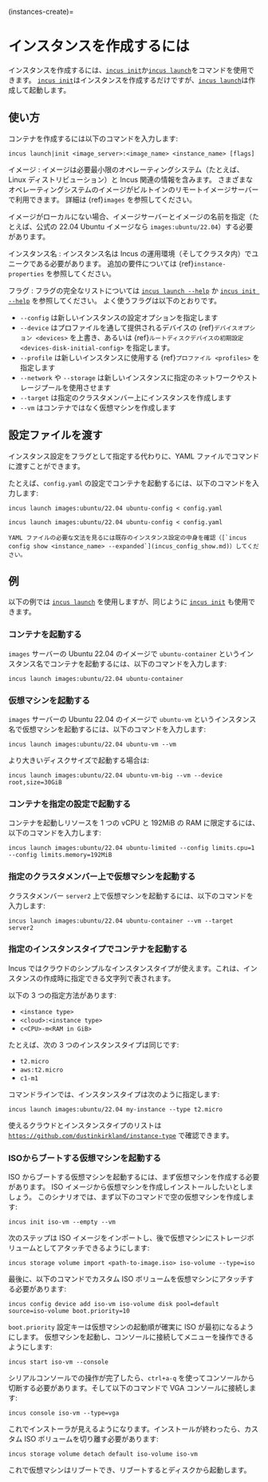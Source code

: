 (instances-create)=
# インスタンスを作成するには

インスタンスを作成するには、[`incus init`](incus_create.md)か[`incus launch`](incus_launch.md)をコマンドを使用できます。
[`incus init`](incus_create.md)はインスタンスを作成するだけですが、[`incus launch`](incus_launch.md)は作成して起動します。

## 使い方

コンテナを作成するには以下のコマンドを入力します:

    incus launch|init <image_server>:<image_name> <instance_name> [flags]

イメージ
: イメージは必要最小限のオペレーティングシステム（たとえば、Linux ディストリビューション）と Incus 関連の情報を含みます。
  さまざまなオペレーティングシステムのイメージがビルトインのリモートイメージサーバーで利用できます。
  詳細は {ref}`images` を参照してください。

  イメージがローカルにない場合、イメージサーバーとイメージの名前を指定（たとえば、公式の 22.04 Ubuntu イメージなら `images:ubuntu/22.04`）する必要があります。

インスタンス名
: インスタンス名は Incus の運用環境（そしてクラスタ内）でユニークである必要があります。
  追加の要件については {ref}`instance-properties` を参照してください。

フラグ
: フラグの完全なリストについては [`incus launch --help`](incus_launch.md) か [`incus init --help`](incus_create.md) を参照してください。
  よく使うフラグは以下のとおりです。

  - `--config` は新しいインスタンスの設定オプションを指定します
  - `--device` はプロファイルを通して提供されるデバイスの {ref}`デバイスオプション <devices>` を上書き、あるいは {ref}`ルートディスクデバイスの初期設定 <devices-disk-initial-config>` を指定します。
  - `--profile` は新しいインスタンスに使用する {ref}`プロファイル <profiles>` を指定します
  - `--network` や `--storage` は新しいインスタンスに指定のネットワークやストレージプールを使用させます
  - `--target` は指定のクラスタメンバー上にインスタンスを作成します
  - `--vm` はコンテナではなく仮想マシンを作成します

## 設定ファイルを渡す

インスタンス設定をフラグとして指定する代わりに、YAML ファイルでコマンドに渡すことができます。

たとえば、`config.yaml` の設定でコンテナを起動するには、以下のコマンドを入力します:

    incus launch images:ubuntu/22.04 ubuntu-config < config.yaml

    incus launch images:ubuntu/22.04 ubuntu-config < config.yaml

```{tip}
YAML ファイルの必要な文法を見るには既存のインスタンス設定の中身を確認（[`incus config show <instance_name> --expanded`](incus_config_show.md)）してください。
```

##  例

以下の例では [`incus launch`](incus_launch.md) を使用しますが、同じように [`incus init`](incus_create.md) も使用できます。

### コンテナを起動する

`images` サーバーの Ubuntu 22.04 のイメージで `ubuntu-container` というインスタンス名でコンテナを起動するには、以下のコマンドを入力します:

    incus launch images:ubuntu/22.04 ubuntu-container

### 仮想マシンを起動する

`images` サーバーの Ubuntu 22.04 のイメージで `ubuntu-vm` というインスタンス名で仮想マシンを起動するには、以下のコマンドを入力します:

    incus launch images:ubuntu/22.04 ubuntu-vm --vm

より大きいディスクサイズで起動する場合は:

    incus launch images:ubuntu/22.04 ubuntu-vm-big --vm --device root,size=30GiB

### コンテナを指定の設定で起動する

コンテナを起動しリソースを 1 つの vCPU と 192MiB の RAM に限定するには、以下のコマンドを入力します:

    incus launch images:ubuntu/22.04 ubuntu-limited --config limits.cpu=1 --config limits.memory=192MiB

### 指定のクラスタメンバー上で仮想マシンを起動する

クラスタメンバー `server2` 上で仮想マシンを起動するには、以下のコマンドを入力します:

    incus launch images:ubuntu/22.04 ubuntu-container --vm --target server2

### 指定のインスタンスタイプでコンテナを起動する

Incus ではクラウドのシンプルなインスタンスタイプが使えます。これは、インスタンスの作成時に指定できる文字列で表されます。

以下の 3 つの指定方法があります:

- `<instance type>`
- `<cloud>:<instance type>`
- `c<CPU>-m<RAM in GiB>`

たとえば、次の 3 つのインスタンスタイプは同じです:

- `t2.micro`
- `aws:t2.micro`
- `c1-m1`

コマンドラインでは、インスタンスタイプは次のように指定します:

    incus launch images:ubuntu/22.04 my-instance --type t2.micro

使えるクラウドとインスタンスタイプのリストは [`https://github.com/dustinkirkland/instance-type`](https://github.com/dustinkirkland/instance-type) で確認できます。

### ISOからブートする仮想マシンを起動する

ISO からブートする仮想マシンを起動するには、まず仮想マシンを作成する必要があります。
ISO イメージから仮想マシンを作成しインストールしたいとしましょう。
このシナリオでは、まず以下のコマンドで空の仮想マシンを作成します:

    incus init iso-vm --empty --vm

次のステップは ISO イメージをインポートし、後で仮想マシンにストレージボリュームとしてアタッチできるようにします:

    incus storage volume import <path-to-image.iso> iso-volume --type=iso

最後に、以下のコマンドでカスタム ISO ボリュームを仮想マシンにアタッチする必要があります:

    incus config device add iso-vm iso-volume disk pool=default source=iso-volume boot.priority=10

`boot.priority` 設定キーは仮想マシンの起動順が確実に ISO が最初になるようにします。
仮想マシンを起動し、コンソールに接続してメニューを操作できるようにします:

    incus start iso-vm --console

シリアルコンソールでの操作が完了したら、`ctrl+a-q` を使ってコンソールから切断する必要があります。そして以下のコマンドで VGA コンソールに接続します:

    incus console iso-vm --type=vga

これでインストーラが見えるようになります。インストールが終わったら、カスタム ISO ボリュームを切り離す必要があります:

    incus storage volume detach default iso-volume iso-vm

これで仮想マシンはリブートでき、リブートするとディスクから起動します。
